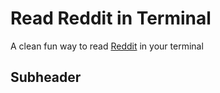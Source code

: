 # Read Reddit in Terminal

A clean fun way to read [Reddit](https://reddit.com) in your terminal

## Subheader

